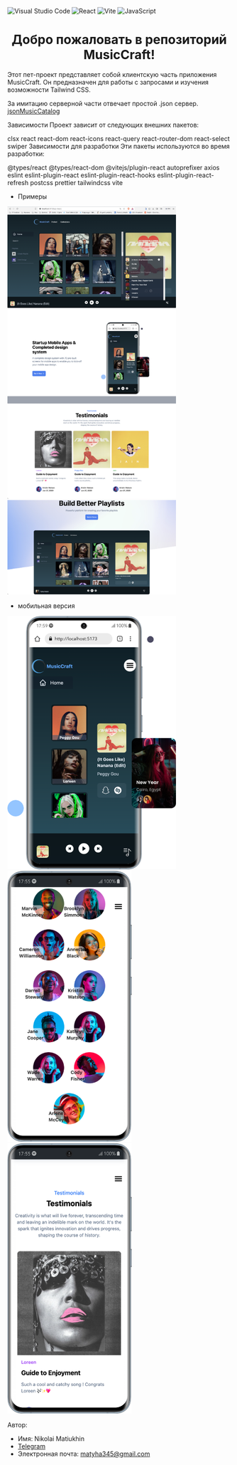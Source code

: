  ![Visual Studio Code](https://img.shields.io/badge/Visual%20Studio%20Code-0078d7.svg?style=for-the-badge&logo=visual-studio-code&logoColor=white) ![React](https://img.shields.io/badge/react-%2320232a.svg?style=for-the-badge&logo=react&logoColor=%2361DAFB) ![Vite](https://img.shields.io/badge/vite-%23646CFF.svg?style=for-the-badge&logo=vite&logoColor=white) ![JavaScript](https://img.shields.io/badge/javascript-%23323330.svg?style=for-the-badge&logo=javascript&logoColor=%23F7DF1E)

<h1 align="center" > Добро пожаловать в репозиторий MusicCraft! </h1>

Этот пет-проект представляет собой клиентскую часть приложения MusicCraft. Он предназначен для работы с запросами и изучения возможности Tailwind CSS.

За имитацию серверной части отвечает простой .json сервер. <a href='https://github.com/matyha345/jsonMusicCatalog'>jsonMusicCatalog </a>

Зависимости
Проект зависит от следующих внешних пакетов:

clsx
react
react-dom
react-icons
react-query
react-router-dom
react-select
swiper
Зависимости для разработки
Эти пакеты используются во время разработки:

@types/react
@types/react-dom
@vitejs/plugin-react
autoprefixer
axios
eslint
eslint-plugin-react
eslint-plugin-react-hooks
eslint-plugin-react-refresh
postcss
prettier
tailwindcss
vite

* Примеры 

<div  display= "flex"
  align-items="center" >
 <img src="./public/images/readme/app.png" alt="Alt img" width="380" height="auto">
 <img src="./public/images/readme/one.png" alt="Alt img" width="380" height="auto">
 <img src="./public/images/readme/two.png" alt="Alt img" width="380" height="auto">
 <img src="./public/images/readme/Three.png" alt="Alt img" width="380" height="auto">
</div>

* мобильная версия
<div  display= "flex"
  align-items="center" >
 <img src="./public/images/readme/bg-mobile-app.svg" alt="Alt img" width="380" height="auto">
 <img src="./public/images/readme/mobile2.png" alt="Alt img" width="280" height="auto">
 <img src="./public/images/readme/mobile3.png" alt="Alt img" width="280" height="auto">
 </div>

Автор:
* Имя: Nikolai Matiukhin
* <a href="https://telegram.im/@Muchakhos">Telegram</a>
* Электронная почта: matyha345@gmail.com
